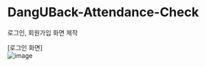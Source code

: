 # DangUBack-Attendance-Check
로그인, 회원가입 화면 제작

[로그인 화면]</br>
![image](https://user-images.githubusercontent.com/90879448/175761671-b3366966-d534-452e-b4cc-f6de241d6e6b.png)


